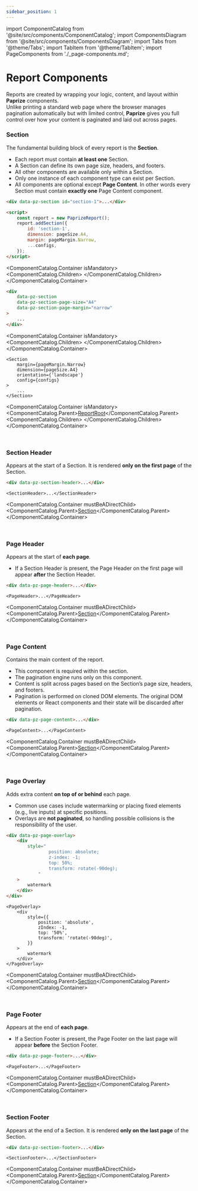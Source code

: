 ```yaml
---
sidebar_position: 1
---
```


import ComponentCatalog from '@site/src/components/ComponentCatalog';
import ComponentsDiagram from '@site/src/components/ComponentsDiagram';
import Tabs from '@theme/Tabs';
import TabItem from '@theme/TabItem';
import PageComponents from './\_page-components.md';

# Report Components

Reports are created by wrapping your logic, content, and layout within **Paprize** components.  
Unlike printing a standard web page where the browser manages pagination automatically but with limited control, **Paprize** gives you full control over how your content is paginated and laid out across pages.

<ComponentsDiagram />

### Section

The fundamental building block of every report is the **Section**.

- Each report must contain **at least one** Section.
- A Section can define its own page size, headers, and footers.
- All other components are available only within a Section.
- Only one instance of each component type can exist per Section.
- All components are optional except **Page Content**. In other words every Section must contain **exactly one** Page Content component.

<Tabs>
<TabItem value="Vanilla">

```html
<div data-pz-section id="section-1">...</div>

<script>
    const report = new PaprizeReport();
    report.addSection({
        id: 'section-1',
        dimension: pageSize.A4,
        margin: pageMargin.Narrow,
        ...configs,
    });
</script>
```

<ComponentCatalog.Container isMandatory>
<ComponentCatalog.Children>
<PageComponents />
</ComponentCatalog.Children>
</ComponentCatalog.Container>

</TabItem>
<TabItem value="Zero">

```html
<div
    data-pz-section
    data-pz-section-page-size="A4"
    data-pz-section-page-margin="narrow"
>
    ...
</div>
```

<ComponentCatalog.Container isMandatory>
<ComponentCatalog.Children>
<PageComponents />
</ComponentCatalog.Children>
</ComponentCatalog.Container>

</TabItem>
<TabItem value="React">

```tsx
<Section
    margin={pageMargin.Narrow}
    dimension={pageSize.A4}
    orientation={'landscape'}
    config={configs}
>
    ...
</Section>
```

<ComponentCatalog.Container isMandatory>
<ComponentCatalog.Parent>[ReportRoot](/react/components.md#repor-troot)</ComponentCatalog.Parent>
<ComponentCatalog.Children>
<PageComponents />
</ComponentCatalog.Children>
</ComponentCatalog.Container>

</TabItem>
</Tabs>

<br/>

### Section Header

Appears at the start of a Section. It is rendered **only on the first page** of the Section.

<Tabs>
<TabItem value="Vanilla" label="Vanilla | Zero">

```html
<div data-pz-section-header>...</div>
```

</TabItem>
<TabItem value="React">

```tsx
<SectionHeader>...</SectionHeader>
```

</TabItem>
</Tabs>

<ComponentCatalog.Container mustBeADirectChild>
<ComponentCatalog.Parent>[Section](#section)</ComponentCatalog.Parent>
</ComponentCatalog.Container>

<br/>

### Page Header

Appears at the start of **each page**.

- If a Section Header is present, the Page Header on the first page will appear **after** the Section Header.

<Tabs>
<TabItem value="Vanilla" label="Vanilla | Zero">

```html
<div data-pz-page-header>...</div>
```

</TabItem>
<TabItem value="React">

```tsx
<PageHeader>...</PageHeader>
```

</TabItem>
</Tabs>

<ComponentCatalog.Container mustBeADirectChild>
<ComponentCatalog.Parent>[Section](#section)</ComponentCatalog.Parent>
</ComponentCatalog.Container>

<br/>

### Page Content

Contains the main content of the report.

- This component is required within the section.
- The pagination engine runs only on this component.
- Content is split across pages based on the Section’s page size, headers, and footers.
- Pagination is performed on cloned DOM elements. The original DOM elements or React components and their state will be discarded after pagination.

<Tabs>
<TabItem value="Vanilla" label="Vanilla | Zero">

```html
<div data-pz-page-content>...</div>
```

</TabItem>
<TabItem value="React">

```tsx
<PageContent>...</PageContent>
```

</TabItem>
</Tabs>

<ComponentCatalog.Container mustBeADirectChild>
<ComponentCatalog.Parent>[Section](#section)</ComponentCatalog.Parent>
</ComponentCatalog.Container>

<br/>

### Page Overlay

Adds extra content **on top of or behind** each page.

- Common use cases include watermarking or placing fixed elements (e.g., live inputs) at specific positions.
- Overlays are **not paginated**, so handling possible collisions is the responsibility of the user.

<Tabs>
<TabItem value="Vanilla" label="Vanilla | Zero">

```html
<div data-pz-page-overlay>
    <div
        style="
                position: absolute;
                z-index: -1;
                top: 50%;
                transform: rotate(-90deg);
            "
    >
        watermark
    </div>
</div>
```

</TabItem>
<TabItem value="React">

```tsx
<PageOverlay>
    <div
        style={{
            position: 'absolute',
            zIndex: -1,
            top: '50%',
            transform: 'rotate(-90deg)',
        }}
    >
        watermark
    </div>
</PageOverlay>
```

</TabItem>
</Tabs>

<ComponentCatalog.Container mustBeADirectChild>
<ComponentCatalog.Parent>[Section](#section)</ComponentCatalog.Parent>
</ComponentCatalog.Container>

<br/>

### Page Footer

Appears at the end of **each page**.

- If a Section Footer is present, the Page Footer on the last page will appear **before** the Section Footer.

<Tabs>
<TabItem value="Vanilla" label="Vanilla | Zero">

```html
<div data-pz-page-footer>...</div>
```

</TabItem>
<TabItem value="React">

```tsx
<PageFooter>...</PageFooter>
```

</TabItem>
</Tabs>

<ComponentCatalog.Container mustBeADirectChild>
<ComponentCatalog.Parent>[Section](#section)</ComponentCatalog.Parent>
</ComponentCatalog.Container>

<br/>

### Section Footer

Appears at the end of a Section. It is rendered **only on the last page** of the Section.

<Tabs>
<TabItem value="Vanilla" label="Vanilla | Zero">

```html
<div data-pz-section-footer>...</div>
```

</TabItem>
<TabItem value="React">

```tsx
<SectionFooter>...</SectionFooter>
```

</TabItem>
</Tabs>

<ComponentCatalog.Container mustBeADirectChild>
<ComponentCatalog.Parent>[Section](#section)</ComponentCatalog.Parent>
</ComponentCatalog.Container>

